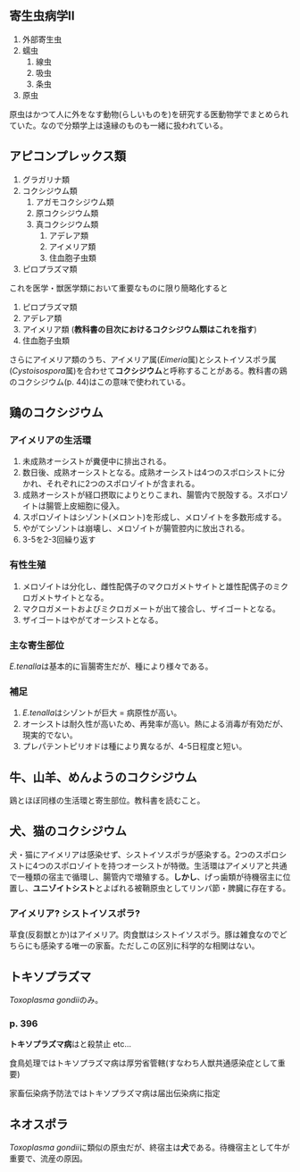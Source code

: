 ## 寄生虫病学II
1. 外部寄生虫
1. 蠕虫
    1. 線虫
    1. 吸虫
    1. 条虫
1. 原虫

原虫はかつて人に外をなす動物(らしいものを)を研究する医動物学でまとめられていた。なので分類学上は遠縁のものも一緒に扱われている。

## アピコンプレックス類
1. グラガリナ類
1. コクシジウム類
    1. アガモコクシジウム類
    1. 原コクシジウム類
    1. 真コクシジウム類
        1. アデレア類
        1. アイメリア類
        1. 住血胞子虫類
1. ピロプラズマ類

これを医学・獣医学類において重要なものに限り簡略化すると

1. ピロプラズマ類
1. アデレア類
1. アイメリア類 (**教科書の目次におけるコクシジウム類はこれを指す**)
1. 住血胞子虫類

さらにアイメリア類のうち、アイメリア属(*Eimeria*属)とシストイソスポラ属(*Cystoisospora*属)を合わせて**コクシジウム**と呼称することがある。教科書の鶏のコクシジウム(p. 44)はこの意味で使われている。

## 鶏のコクシジウム
### アイメリアの生活環
1. 未成熟オーシストが糞便中に排出される。
1. 数日後、成熟オーシストとなる。成熟オーシストは4つのスポロシストに分かれ、それぞれに2つのスポロゾイトが含まれる。
1. 成熟オーシストが経口摂取によりとりこまれ、腸管内で脱殻する。スポロゾイトは腸管上皮細胞に侵入。
1. スポロゾイトはシゾント(メロント)を形成し、メロゾイトを多数形成する。
1. やがてシゾントは崩壊し、メロゾイトが腸管腔内に放出される。
1. 3-5を2-3回繰り返す

### 有性生殖
1. メロゾイトは分化し、雌性配偶子のマクロガメトサイトと雄性配偶子のミクロガメトサイトとなる。
1. マクロガメートおよびミクロガメートが出て接合し、ザイゴートとなる。
1. ザイゴートはやがてオーシストとなる。

### 主な寄生部位
*E.tenalla*は基本的に盲腸寄生だが、種により様々である。

### 補足
1. *E.tenalla*はシゾントが巨大 = 病原性が高い。
1. オーシストは耐久性が高いため、再発率が高い。熱による消毒が有効だが、現実的でない。
1. プレパテントピリオドは種により異なるが、4-5日程度と短い。

## 牛、山羊、めんようのコクシジウム
鶏とほぼ同様の生活環と寄生部位。教科書を読むこと。

## 犬、猫のコクシジウム
犬・猫にアイメリアは感染せず、シストイソスポラが感染する。2つのスポロシストに4つのスポロゾイトを持つオーシストが特徴。生活環はアイメリアと共通で一種類の宿主で循環し、腸管内で増殖する。**しかし**、げっ歯類が待機宿主に位置し、**ユニゾイトシスト**とよばれる被鞘原虫としてリンパ節・脾臓に存在する。

### アイメリア? シストイソスポラ?
草食(反芻獣とか)はアイメリア。肉食獣はシストイソスポラ。豚は雑食なのでどちらにも感染する唯一の家畜。ただしこの区別に科学的な相関はない。

## トキソプラズマ
*Toxoplasma gondii*のみ。

### p. 396
**トキソプラズマ病**はと殺禁止 etc...

食鳥処理ではトキソプラズマ病は厚労省管轄(すなわち人獣共通感染症として重要)

家畜伝染病予防法ではトキソプラズマ病は届出伝染病に指定

## ネオスポラ
*Toxoplasma gondii*に類似の原虫だが、終宿主は**犬**である。待機宿主として牛が重要で、流産の原因。
